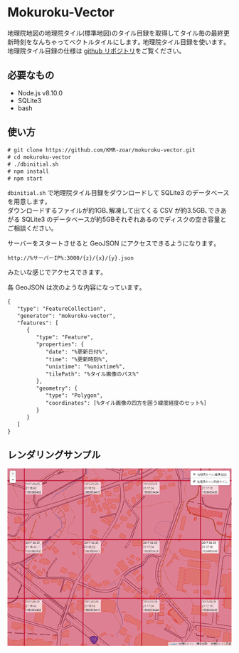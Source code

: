 # Mokuroku-Vector

地理院地図の地理院タイル(標準地図)のタイル目録を取得してタイル毎の最終更新時刻をなんちゃってベクトルタイルにします｡
地理院タイル目録を使います｡地理院タイル目録の仕様は [github リポジトリ](https://github.com/gsi-cyberjapan/mokuroku-spec)をご覧ください｡

## 必要なもの

+ Node.js v8.10.0
+ SQLite3
+ bash

## 使い方

```
# git clone https://github.com/KMR-zoar/mokuroku-vector.git
# cd mokuroku-vector
# ./dbinitial.sh
# npm install
# npm start
```

`dbinitial.sh` で地理院タイル目録をダウンロードして SQLite3 のデータベースを用意します｡  
ダウンロードするファイルが約1GB､解凍して出てくる CSV が約3.5GB､できあがる SQLite3 のデータベースが約5GBそれぞれあるのでディスクの空き容量とご相談ください｡

サーバーをスタートさせると GeoJSON にアクセスできるようになります｡

```
http://%サーバーIP%:3000/{z}/{x}/{y}.json
```

みたいな感じでアクセスできます｡

各 GeoJSON は次のような内容になっています｡

```
{
   "type": "FeatureCollection",
   "generator": "mokuroku-vector",
   "features": [
      {
         "type": "Feature",
         "properties": {
            "date": "%更新日付%",
            "time": "%更新時刻%",
            "unixtime": "%unixtime%",
            "tilePath": "%タイル画像のパス%"
         },
         "geometry": {
            "type": "Polygon",
            "coordinates": [%タイル画像の四方を囲う緯度経度のセット%]
         }
      }
   ]
}
```

## レンダリングサンプル

![タイルレンダリングサンプル](tilesample.png)


